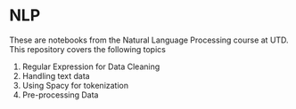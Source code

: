 # NLP
These are notebooks from the Natural Language Processing course at UTD. This repository covers the following topics

1. Regular Expression for Data Cleaning
2. Handling text data 
3. Using Spacy for tokenization
4. Pre-processing Data
